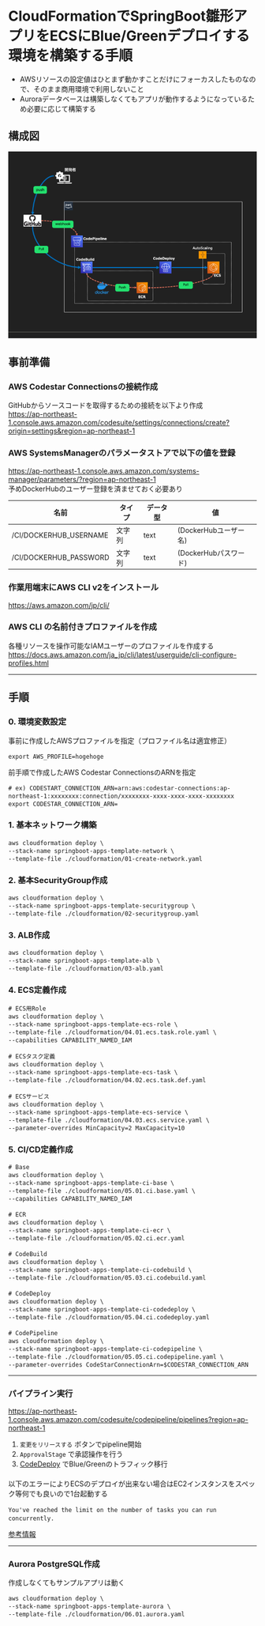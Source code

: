 # CloudFormationでSpringBoot雛形アプリをECSにBlue/Greenデプロイする環境を構築する手順

- AWSリソースの設定値はひとまず動かすことだけにフォーカスしたものなので、そのまま商用環境で利用しないこと
- Auroraデータベースは構築しなくてもアプリが動作するようになっているため必要に応じて構築する

## 構成図
![構成図](assets/CI構成図.png "環境一覧")

## 事前準備

### AWS Codestar Connectionsの接続作成
GitHubからソースコードを取得するための接続を以下より作成  
https://ap-northeast-1.console.aws.amazon.com/codesuite/settings/connections/create?origin=settings&region=ap-northeast-1

### AWS SystemsManagerのパラメータストアで以下の値を登録
https://ap-northeast-1.console.aws.amazon.com/systems-manager/parameters/?region=ap-northeast-1  
予めDockerHubのユーザー登録を済ませておく必要あり

| 名前                     | タイプ | データ型 | 値                |
|------------------------|-----|------|------------------|
| /CI/DOCKERHUB_USERNAME | 文字列 | text | (DockerHubユーザー名) |
| /CI/DOCKERHUB_PASSWORD | 文字列 | text | (DockerHubパスワード) |


### 作業用端末にAWS CLI v2をインストール
https://aws.amazon.com/jp/cli/

### AWS CLI の名前付きプロファイルを作成
各種リソースを操作可能なIAMユーザーのプロファイルを作成する  
https://docs.aws.amazon.com/ja_jp/cli/latest/userguide/cli-configure-profiles.html

---

## 手順

### 0. 環境変数設定
事前に作成したAWSプロファイルを指定（プロファイル名は適宜修正）
```shell
export AWS_PROFILE=hogehoge
```

前手順で作成したAWS Codestar ConnectionsのARNを指定
```shell
# ex) CODESTART_CONNECTION_ARN=arn:aws:codestar-connections:ap-northeast-1:xxxxxxxx:connection/xxxxxxxx-xxxx-xxxx-xxxx-xxxxxxxx
export CODESTAR_CONNECTION_ARN=
```

### 1. 基本ネットワーク構築
```shell
aws cloudformation deploy \
--stack-name springboot-apps-template-network \
--template-file ./cloudformation/01-create-network.yaml
```

### 2. 基本SecurityGroup作成
```shell
aws cloudformation deploy \
--stack-name springboot-apps-template-securitygroup \
--template-file ./cloudformation/02-securitygroup.yaml 
```

### 3. ALB作成
```shell
aws cloudformation deploy \
--stack-name springboot-apps-template-alb \
--template-file ./cloudformation/03-alb.yaml
```

### 4. ECS定義作成
```shell
# ECS用Role
aws cloudformation deploy \
--stack-name springboot-apps-template-ecs-role \
--template-file ./cloudformation/04.01.ecs.task.role.yaml \
--capabilities CAPABILITY_NAMED_IAM

# ECSタスク定義
aws cloudformation deploy \
--stack-name springboot-apps-template-ecs-task \
--template-file ./cloudformation/04.02.ecs.task.def.yaml

# ECSサービス
aws cloudformation deploy \
--stack-name springboot-apps-template-ecs-service \
--template-file ./cloudformation/04.03.ecs.service.yaml \
--parameter-overrides MinCapacity=2 MaxCapacity=10
```

### 5. CI/CD定義作成
```shell
# Base
aws cloudformation deploy \
--stack-name springboot-apps-template-ci-base \
--template-file ./cloudformation/05.01.ci.base.yaml \
--capabilities CAPABILITY_NAMED_IAM

# ECR
aws cloudformation deploy \
--stack-name springboot-apps-template-ci-ecr \
--template-file ./cloudformation/05.02.ci.ecr.yaml

# CodeBuild
aws cloudformation deploy \
--stack-name springboot-apps-template-ci-codebuild \
--template-file ./cloudformation/05.03.ci.codebuild.yaml

# CodeDeploy
aws cloudformation deploy \
--stack-name springboot-apps-template-ci-codedeploy \
--template-file ./cloudformation/05.04.ci.codedeploy.yaml

# CodePipeline
aws cloudformation deploy \
--stack-name springboot-apps-template-ci-codepipeline \
--template-file ./cloudformation/05.05.ci.codepipeline.yaml \
--parameter-overrides CodeStarConnectionArn=$CODESTAR_CONNECTION_ARN
```


---

### パイプライン実行
https://ap-northeast-1.console.aws.amazon.com/codesuite/codepipeline/pipelines?region=ap-northeast-1
1. `変更をリリースする` ボタンでpipeline開始
2. `ApprovalStage` で承認操作を行う
3. [CodeDeploy](https://ap-northeast-1.console.aws.amazon.com/codesuite/codedeploy/deployments?region=ap-northeast-1) でBlue/Greenのトラフィック移行

####
以下のエラーによりECSのデプロイが出来ない場合はEC2インスタンスをスペック等何でも良いので1台起動する

`You've reached the limit on the number of tasks you can run concurrently.`

[参考情報](https://repost.aws/questions/QUiWCpad5jReKxxTiWjKfeyA/how-to-solve-the-ecs-error-youve-reached-the-limit-on-the-number-of-tasks-you-can-run-concurrently)

---

### Aurora PostgreSQL作成
作成しなくてもサンプルアプリは動く
```shell
aws cloudformation deploy \
--stack-name springboot-apps-template-aurora \
--template-file ./cloudformation/06.01.aurora.yaml
```

